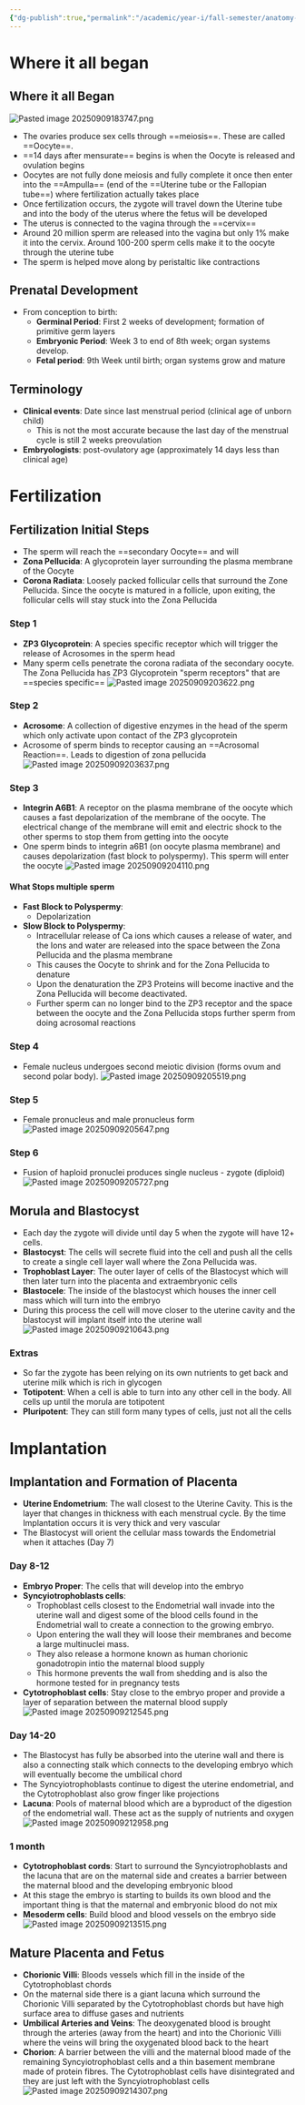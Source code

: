 ```yaml
---
{"dg-publish":true,"permalink":"/academic/year-i/fall-semester/anatomy-1-a03/unit-1-everything/modules/m3-embryology-and-development/"}
---
```


# Where it all began
## Where it all Began

![Pasted image 20250909183747.png](/img/user/Excalidraw/Pasted%20image%2020250909183747.png)
- The ovaries produce sex cells through ==meiosis==. These are called ==Oocyte==.
- ==14 days after mensurate== begins is when the Oocyte is released and ovulation begins
- Oocytes are not fully done meiosis and fully complete it once then enter into the ==Ampulla== (end of the ==Uterine tube or the Fallopian tube==) where fertilization actually takes place
- Once fertilization occurs, the zygote will travel down the Uterine tube and into the body of the uterus where the fetus will be developed
- The uterus is connected to the vagina through the ==cervix==
- Around 20 million sperm are released into the vagina but only 1% make it into the cervix. Around 100-200 sperm cells make it to the oocyte through the uterine tube
- The sperm is helped move along by peristaltic like contractions
## Prenatal Development
- From conception to birth:
	- **Germinal Period**: First 2 weeks of development; formation of primitive germ layers
	- **Embryonic Period**: Week 3 to end of 8th week; organ systems develop.
	- **Fetal period**: 9th Week until birth; organ systems grow and mature
## Terminology
- **Clinical events**: Date since last menstrual period (clinical age of unborn child)
	- This is not the most accurate because the last day of the menstrual cycle is still 2 weeks preovulation
- **Embryologists**: post-ovulatory age (approximately 14 days less than clinical age)
# Fertilization
## Fertilization Initial Steps
- The sperm will reach the ==secondary Oocyte== and will 
- **Zona Pellucida**: A glycoprotein layer surrounding the plasma membrane of the Oocyte
- **Corona Radiata**: Loosely packed follicular cells that surround the Zone Pellucida. Since the oocyte is matured in a follicle, upon exiting, the follicular cells will stay stuck into the Zona Pellucida

### Step 1
- **ZP3 Glycoprotein**: A species specific receptor which will trigger the release of Acrosomes in the sperm head
- Many sperm cells penetrate the corona radiata of the secondary oocyte. The Zona Pellucida has ZP3 Glycoprotein "sperm receptors" that are ==species specific==
![Pasted image 20250909203622.png](/img/user/Excalidraw/Pasted%20image%2020250909203622.png)
### Step 2
- **Acrosome**: A collection of digestive enzymes in the head of the sperm which only activate upon contact of the ZP3 glycoprotein
- Acrosome of sperm binds to receptor causing an ==Acrosomal Reaction==. Leads to digestion of zona pellucida
![Pasted image 20250909203637.png](/img/user/Excalidraw/Pasted%20image%2020250909203637.png)
### Step 3
- **Integrin A6B1**: A receptor on the plasma membrane of the oocyte which causes a fast depolarization of the membrane of the oocyte. The electrical change of the membrane will emit and electric shock to the other sperms to stop them from getting into the oocyte
- One sperm binds to integrin a6B1 (on oocyte plasma membrane) and causes depolarization (fast block to polyspermy). This sperm will enter the oocyte
![Pasted image 20250909204110.png](/img/user/Excalidraw/Pasted%20image%2020250909204110.png)
#### What Stops multiple sperm
- **Fast Block to Polyspermy**: 
	- Depolarization
- **Slow Block to Polyspermy**: 
	- Intracellular release of Ca ions which causes a release of water, and the Ions and water are released into the space between the Zona Pellucida and the plasma membrane
	- This causes the Oocyte to shrink and for the Zona Pellucida to denature
	- Upon the denaturation the ZP3 Proteins will become inactive and the Zona Pellucida will become deactivated. 
	- Further sperm can no longer bind to the ZP3 receptor and the space between the oocyte and the Zona Pellucida stops further sperm from doing acrosomal reactions
### Step 4
- Female nucleus undergoes second meiotic division (forms ovum and second polar body). 
![Pasted image 20250909205519.png](/img/user/Excalidraw/Pasted%20image%2020250909205519.png)
### Step 5
- Female pronucleus and male pronucleus form
![Pasted image 20250909205647.png](/img/user/Excalidraw/Pasted%20image%2020250909205647.png)
### Step 6
- Fusion of haploid pronuclei produces single nucleus - zygote (diploid)
![Pasted image 20250909205727.png](/img/user/Excalidraw/Pasted%20image%2020250909205727.png)
## Morula and Blastocyst
- Each day the zygote will divide until day 5 when the zygote will have 12+ cells. 
- **Blastocyst**: The cells will secrete fluid into the cell and push all the cells to create a single cell layer wall where the Zona Pellucida was. 
- **Trophoblast Layer**: The outer layer of cells of the Blastocyst which will then later turn into the placenta and extraembryonic cells
- **Blastocele**: The inside of the blastocyst which houses the inner cell mass which will turn into the embryo
- During this process the cell will move closer to the uterine cavity and the blastocyst will implant itself into the uterine wall
![Pasted image 20250909210643.png](/img/user/Excalidraw/Pasted%20image%2020250909210643.png)
### Extras 
- So far the zygote has been relying on its own nutrients to get back and uterine milk which is rich in glycogen
- **Totipotent**: When a cell is able to turn into any other cell in the body. All cells up until the morula are totipotent
- **Pluripotent**: They can still form many types of cells, just not all the cells
# Implantation
## Implantation and Formation of Placenta
- **Uterine Endometrium**: The wall closest to the Uterine Cavity. This is the layer that changes in thickness with each menstrual cycle. By the time Implantation occurs it is very thick and very vascular
- The Blastocyst will orient the cellular mass towards the Endometrial when it attaches (Day 7)
### Day 8-12
- **Embryo Proper**: The cells that will develop into the embryo
- **Syncyiotrophoblasts cells**: 
	- Trophoblast cells closest to the Endometrial wall invade into the uterine wall and digest some of the blood cells found in the Endometrial wall to create a connection to the growing embryo. 
	- Upon entering the wall they will loose their membranes and become a large multinuclei mass. 
	- They also release a hormone known as human chorionic gonadotropin intio the maternal blood supply
	- This hormone prevents the wall from shedding and is also the hormone tested for in pregnancy tests
- **Cytotrophoblast cells**: Stay close to the embryo proper and provide a layer of separation between the maternal blood supply
![Pasted image 20250909212545.png](/img/user/Excalidraw/Pasted%20image%2020250909212545.png)
### Day 14-20
- The Blastocyst has fully be absorbed into the uterine wall and there is also a connecting stalk which connects to the developing embryo which will eventually become the umbilical chord
- The Syncyiotrophoblasts continue to digest the uterine endometrial, and the Cytotrophoblast also grow finger like projections
- **Lacuna**: Pools of maternal blood which are a byproduct of the digestion of the endometrial wall. These act as the supply of nutrients and oxygen
![Pasted image 20250909212958.png](/img/user/Excalidraw/Pasted%20image%2020250909212958.png)
### 1 month
- **Cytotrophoblast cords**: Start to surround the Syncyiotrophoblasts and the lacuna that are on the maternal side and creates a barrier between the maternal blood and the developing embryonic blood
- At this stage the embryo is starting to builds its own blood and the important thing is that the maternal and embryonic blood do not mix
- **Mesoderm cells**: Build blood and blood vessels on the embryo side
![Pasted image 20250909213515.png](/img/user/Excalidraw/Pasted%20image%2020250909213515.png)
## Mature Placenta and Fetus
- **Chorionic Villi**: Bloods vessels which fill in the inside of the Cytotrophoblast chords
- On the maternal side there is a giant lacuna which surround the Chorionic Villi separated by the Cytotrophoblast chords but have high surface area to diffuse gases and nutrients
- **Umbilical Arteries and Veins**: The deoxygenated blood is brought through the arteries (away from the heart) and into the Chorionic Villi where the veins will bring the oxygenated blood back to the heart
- **Chorion**: A barrier between the villi and the maternal blood made of the remaining Syncyiotrophoblast cells and a thin basement membrane made of protein fibres. The Cytotrophoblast cells have disintegrated and they are just left with the Syncyiotrophoblast cells
![Pasted image 20250909214307.png](/img/user/Excalidraw/Pasted%20image%2020250909214307.png)